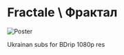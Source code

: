 # Fractale \ Фрактал
![Poster](https://upload.wikimedia.org/wikipedia/pt/1/15/Fractale.jpg)

Ukrainan subs for BDrip 1080p res